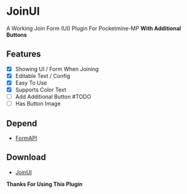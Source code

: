 # JoinUI
A Working Join Form (UI) Plugin For Pocketmine-MP **With Additional Buttons**

## Features
- [x] Showing UI / Form When Joining
- [x] Editable Text / Config
- [x] Easy To Use
- [x] Supports Color Text
- [ ] Add Additional Button #TODO
- [ ] Has Button Image

## Depend
- [FormAPI](https://poggit.pmmp.io/p/FormAPI)

## Download
- [JoinUI](https://poggit.pmmp.io/ci/brokiem/JoinUI/JoinUI)

**Thanks For Using This Plugin**
